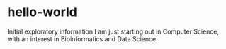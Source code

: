 # hello-world
Initial exploratory information
I am just starting out in Computer Science, with an interest in Bioinformatics and Data Science. 
